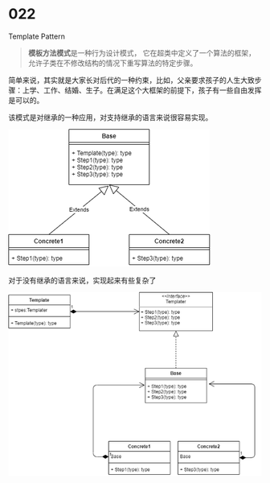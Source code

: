 # 022

Template Pattern

>  **模板方法模式**是一种行为设计模式， 它在超类中定义了一个算法的框架， 允许子类在不修改结构的情况下重写算法的特定步骤。

简单来说，其实就是大家长对后代的一种约束，比如，父亲要求孩子的人生大致步骤：上学、工作、结婚、生子。在满足这个大框架的前提下，孩子有一些自由发挥是可以的。

该模式是对继承的一种应用，对支持继承的语言来说很容易实现。



![](templatepattern.drawio.png)

对于没有继承的语言来说，实现起来有些复杂了



![](templatepatterninterface.drawio.png)
